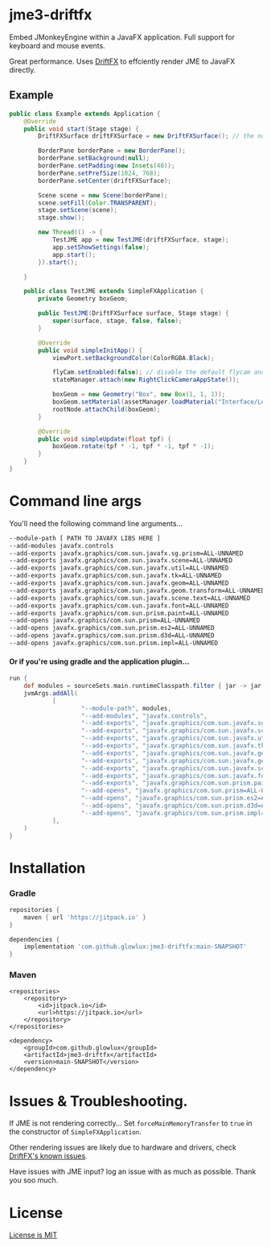 # jme3-driftfx

Embed JMonkeyEngine within a JavaFX application. Full support for keyboard and mouse events.  

Great performance. Uses [DriftFX](https://github.com/eclipse-efx/efxclipse-drift) to effciently render JME to JavaFX directly.

## Example
```java
public class Example extends Application {
    @Override
    public void start(Stage stage) {
        DriftFXSurface driftFXSurface = new DriftFXSurface(); // the node where JME is rendered.

        BorderPane borderPane = new BorderPane();
        borderPane.setBackground(null);
        borderPane.setPadding(new Insets(40));
        borderPane.setPrefSize(1024, 768);
        borderPane.setCenter(driftFXSurface);

        Scene scene = new Scene(borderPane);
        scene.setFill(Color.TRANSPARENT);
        stage.setScene(scene);
        stage.show();

        new Thread(() -> {
            TestJME app = new TestJME(driftFXSurface, stage);
            app.setShowSettings(false);
            app.start();
        }).start();

    }

    public class TestJME extends SimpleFXApplication {
        private Geometry boxGeom;

        public TestJME(DriftFXSurface surface, Stage stage) {
            super(surface, stage, false, false);
        }

        @Override
        public void simpleInitApp() {
            viewPort.setBackgroundColor(ColorRGBA.Black);

            flyCam.setEnabled(false); // disable the default flycam and replace it with a cam that does not lock the camera instantly.
            stateManager.attach(new RightClickCameraAppState());

            boxGeom = new Geometry("Box", new Box(1, 1, 1));
            boxGeom.setMaterial(assetManager.loadMaterial("Interface/Logo/Logo.j3m"));
            rootNode.attachChild(boxGeom);
        }

        @Override
        public void simpleUpdate(float tpf) {
            boxGeom.rotate(tpf * -1, tpf * -1, tpf * -1);
        }
    }
}
```
# Command line args
You'll need the following command line arguments...
```bash
--module-path [ PATH TO JAVAFX LIBS HERE ]
--add-modules javafx.controls
--add-exports javafx.graphics/com.sun.javafx.sg.prism=ALL-UNNAMED 
--add-exports javafx.graphics/com.sun.javafx.scene=ALL-UNNAMED 
--add-exports javafx.graphics/com.sun.javafx.util=ALL-UNNAMED 
--add-exports javafx.graphics/com.sun.javafx.tk=ALL-UNNAMED 
--add-exports javafx.graphics/com.sun.javafx.geom=ALL-UNNAMED 
--add-exports javafx.graphics/com.sun.javafx.geom.transform=ALL-UNNAMED 
--add-exports javafx.graphics/com.sun.javafx.scene.text=ALL-UNNAMED 
--add-exports javafx.graphics/com.sun.javafx.font=ALL-UNNAMED 
--add-exports javafx.graphics/com.sun.prism.paint=ALL-UNNAMED 
--add-opens javafx.graphics/com.sun.prism=ALL-UNNAMED
--add-opens javafx.graphics/com.sun.prism.es2=ALL-UNNAMED 
--add-opens javafx.graphics/com.sun.prism.d3d=ALL-UNNAMED 
--add-opens javafx.graphics/com.sun.prism.impl=ALL-UNNAMED
```

#### Or if you're using gradle and the application plugin...
```gradle
run {
    def modules = sourceSets.main.runtimeClasspath.filter { jar -> jar.getName().contains('javafx-') } .getAsPath()
    jvmArgs.addAll(
            [
                    "--module-path", modules,
                    "--add-modules", "javafx.controls",
                    "--add-exports", "javafx.graphics/com.sun.javafx.sg.prism=ALL-UNNAMED",
                    "--add-exports", "javafx.graphics/com.sun.javafx.scene=ALL-UNNAMED",
                    "--add-exports", "javafx.graphics/com.sun.javafx.util=ALL-UNNAMED",
                    "--add-exports", "javafx.graphics/com.sun.javafx.tk=ALL-UNNAMED",
                    "--add-exports", "javafx.graphics/com.sun.javafx.geom=ALL-UNNAMED",
                    "--add-exports", "javafx.graphics/com.sun.javafx.geom.transform=ALL-UNNAMED",
                    "--add-exports", "javafx.graphics/com.sun.javafx.scene.text=ALL-UNNAMED",
                    "--add-exports", "javafx.graphics/com.sun.javafx.font=ALL-UNNAMED",
                    "--add-exports", "javafx.graphics/com.sun.prism.paint=ALL-UNNAMED",
                    "--add-opens", "javafx.graphics/com.sun.prism=ALL-UNNAMED",
                    "--add-opens", "javafx.graphics/com.sun.prism.es2=ALL-UNNAMED",
                    "--add-opens", "javafx.graphics/com.sun.prism.d3d=ALL-UNNAMED",
                    "--add-opens", "javafx.graphics/com.sun.prism.impl=ALL-UNNAMED",
            ],
    )
}
```

# Installation
### Gradle
```gradle
repositories {
	maven { url 'https://jitpack.io' }
}

dependencies {
	implementation 'com.github.glowlux:jme3-driftfx:main-SNAPSHOT'
}
```

### Maven
```maven
<repositories>
	<repository>
		<id>jitpack.io</id>
		<url>https://jitpack.io</url>
	</repository>
</repositories>
 
<dependency>
	<groupId>com.github.glowlux</groupId>
	<artifactId>jme3-driftfx</artifactId>
	<version>main-SNAPSHOT</version>
</dependency>
 ```
 
 # Issues & Troubleshooting. 
 If JME is not rendering correctly... Set ``forceMainMemoryTransfer`` to ``true`` in the constructor of ``SimpleFXApplication``. 
 
 Other rendering issues are likely due to hardware and drivers, check [DriftFX's known issues](https://github.com/eclipse-efx/efxclipse-drift#known-issues).
 
 Have issues with JME input? log an issue with as much as possible. Thank you soo much. 
 
# License 
[License is MIT](https://github.com/glowlux/jme3-driftfx/blob/main/LICENSE)
 


